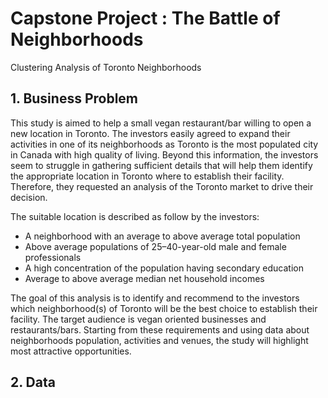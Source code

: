# Capstone Project : The Battle of Neighborhoods
Clustering Analysis of Toronto Neighborhoods

## 1.	Business Problem
This study is aimed to help a small vegan restaurant/bar willing to open a new location in Toronto. The investors easily agreed to expand their activities in one of its neighborhoods as Toronto is the most populated city in Canada with high quality of living. 
Beyond this information, the investors seem to struggle in gathering sufficient details that will help them identify the appropriate location in Toronto where to establish their facility. Therefore, they requested an analysis of the Toronto market to drive their decision.

The suitable location is described as follow by the investors: 
*	A neighborhood with an average to above average total population
*	Above average populations of 25–40-year-old male and female professionals
* A high concentration of the population having secondary education
*	Average to above average median net household incomes

The goal of this analysis is to identify and recommend to the investors which neighborhood(s) of Toronto will be the best choice to establish their facility. The target audience is vegan oriented businesses and restaurants/bars. Starting from these requirements and using data about neighborhoods population, activities and venues, the study will highlight most attractive opportunities.

## 2.	Data
